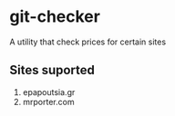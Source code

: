 # git-checker
 A utility that check prices for certain sites

## Sites suported
 1. epapoutsia.gr
 2. mrporter.com
